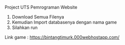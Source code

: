 Project UTS Pemrograman Website
  1. Download Semua Filenya
  2. Kemudian Import databasenya dengan nama game
  3. Silahkan run
 
 Link game : https://bintangtimurk.000webhostapp.com/

